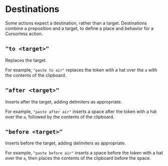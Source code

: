# Destinations

Some actions expect a destination, rather than a target. Destinations combine a preposition and a target, to define a place and behavior for a Cursorless action.

## `"to <target>"`

Replaces the target.

For example, `"paste to air"` replaces the token with a hat over the `a` with the contents of the clipboard.

## `"after <target>"`

Inserts after the target, adding delimiters as appropriate.

For example, `"paste after air"` inserts a space after the token with a hat over the `a`, followed by the contents of the clipboard.

## `"before <target>"`

Inserts before the target, adding delimiters as appropriate.

For example, `"paste before air"` inserts a space before the token with a hat over the `a`, then places the contents of the clipboard before the space.
